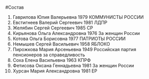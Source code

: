 #Состав
1. Гаврилова Юлия Валерьевна 1979 КОММУНИСТЫ РОССИИ
2. Евстигнеев Валерий Сергеевич 1981 ЛДПР
3. Желябин Сергей Сергеевич 1985 СР
4. Кирьянова Ольга Александровна 1976 За женщин России
5. Котова Ольга Борисовна 1977 ПАТРИОТЫ РОССИИ
6. Немышев Сергей Васильевич 1958 ЯБЛОКО
7. Пирожкова Мария Арсеньевна 1949 Российская партия пенсионеров за справедливость
8. Соха Елена Васильевна 1963 КПРФ
9. Фетисова Оксана Геннадьевна 1981 За женщин России
10. Хурсан Мария Александровна 1981 ЕР

